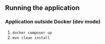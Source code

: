 ﻿## Running the application

### Application outside Docker (dev mode)
1. `docker composer up`
2. `mvn clean install`

